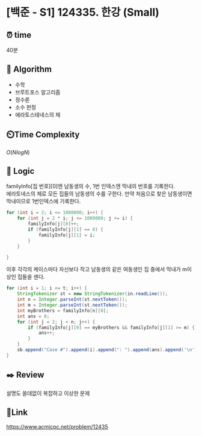 # [백준 - S1] 124335. 한강 (Small)

## ⏰ **time**

40분

## :pushpin: **Algorithm**

- 수학
- 브루트포스 알고리즘
- 정수론
- 소수 판정
- 에라토스테네스의 체

## ⏲️**Time Complexity**

$O(NlogN)$

## :round_pushpin: **Logic**
familyInfo[집 번호][0]엔 남동생의 수, 1번 인덱스엔 막내의 번호를 기록한다.  
에라토네스의 체로 모든 집들의 남동생의 수를 구한다. 만약 처음으로 찾은 남동생이면 막내이므로 1번인덱스에 기록한다.
```java
for (int i = 2; i <= 1000000; i++) {
    for (int j = 2 * i; j <= 1000000; j += i) {
        familyInfo[j][0]++;
        if (familyInfo[j][1] == 0) {
            familyInfo[j][1] = i;
        }
    }

}
```  
이후 각각의 케이스마다 자신보다 작고 남동생의 같은 여동생인 집 중에서 막내가 m이상인 집들을 센다.
```java
for (int i = 1; i <= t; i++) {
    StringTokenizer st = new StringTokenizer(in.readLine());
    int n = Integer.parseInt(st.nextToken());
    int m = Integer.parseInt(st.nextToken());
    int myBrothers = familyInfo[n][0];
    int ans = 0;
    for (int j = 2; j < n; j++) {
        if (familyInfo[j][0] == myBrothers && familyInfo[j][1] >= m) {
            ans++;
        }
    }
    sb.append("Case #").append(i).append(": ").append(ans).append('\n');
}
```  
## :black_nib: **Review** 
설명도 쓸데없이 복잡하고 이상한 문제
## 📡**Link**
https://www.acmicpc.net/problem/12435